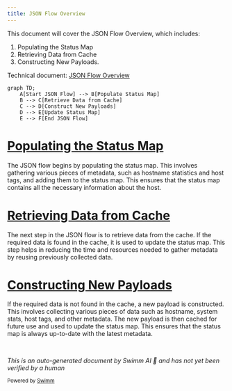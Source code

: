 ```yaml
---
title: JSON Flow Overview
---
```

This document will cover the JSON Flow Overview, which includes:

1. Populating the Status Map
2. Retrieving Data from Cache
3. Constructing New Payloads.

Technical document: <SwmLink doc-title="JSON Flow Overview">[JSON Flow Overview](/.swm/json-flow-overview.doqsw8io.sw.md)</SwmLink>

```mermaid
graph TD;
    A[Start JSON Flow] --> B[Populate Status Map]
    B --> C[Retrieve Data from Cache]
    C --> D[Construct New Payloads]
    D --> E[Update Status Map]
    E --> F[End JSON Flow]
```

# [Populating the Status Map](https://app.swimm.io/repos/Z2l0aHViJTNBJTNBZGF0YWRvZy1hZ2VudCUzQSUzQVN3aW1tLURlbW8=/docs/doqsw8io#json)

The JSON flow begins by populating the status map. This involves gathering various pieces of metadata, such as hostname statistics and host tags, and adding them to the status map. This ensures that the status map contains all the necessary information about the host.

# [Retrieving Data from Cache](https://app.swimm.io/repos/Z2l0aHViJTNBJTNBZGF0YWRvZy1hZ2VudCUzQSUzQVN3aW1tLURlbW8=/docs/doqsw8io#getfromcache)

The next step in the JSON flow is to retrieve data from the cache. If the required data is found in the cache, it is used to update the status map. This step helps in reducing the time and resources needed to gather metadata by reusing previously collected data.

# [Constructing New Payloads](https://app.swimm.io/repos/Z2l0aHViJTNBJTNBZGF0YWRvZy1hZ2VudCUzQSUzQVN3aW1tLURlbW8=/docs/doqsw8io#getpayload)

If the required data is not found in the cache, a new payload is constructed. This involves collecting various pieces of data such as hostname, system stats, host tags, and other metadata. The new payload is then cached for future use and used to update the status map. This ensures that the status map is always up-to-date with the latest metadata.

&nbsp;

*This is an auto-generated document by Swimm AI 🌊 and has not yet been verified by a human*

<SwmMeta version="3.0.0" repo-id="Z2l0aHViJTNBJTNBZGF0YWRvZy1hZ2VudCUzQSUzQVN3aW1tLURlbW8=" repo-name="datadog-agent"><sup>Powered by [Swimm](/)</sup></SwmMeta>
